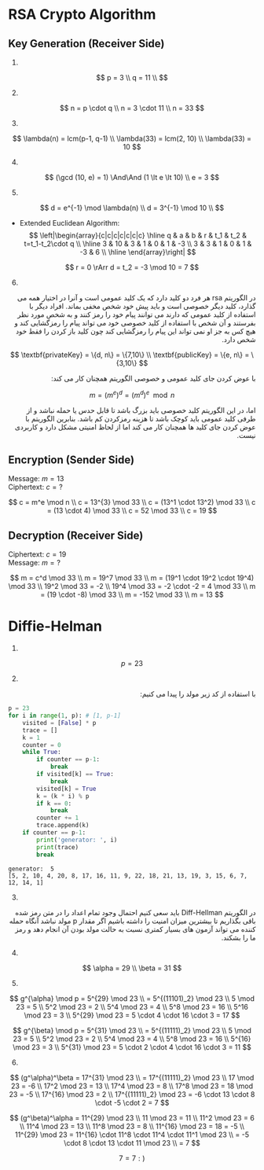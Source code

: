 # RSA Crypto Algorithm

## Key Generation (Receiver Side)

1.
$$
p = 3 \\
q = 11 \\
$$

2.
$$
n = p \cdot q \\
n = 3 \cdot 11 \\
n = 33
$$

3.
$$
\lambda(n) = lcm(p-1, q-1) \\
\lambda(33) = lcm(2, 10) \\
\lambda(33) = 10
$$

4.
$$
(\gcd (10, e) = 1) \And\And (1 \lt e \lt 10) \\
e = 3
$$

5.
$$
d = e^{-1} \mod \lambda(n) \\
d = 3^{-1} \mod 10 \\
$$
- Extended Euclidean Algorithm:
$$
\left|\begin{array}{c|c|c|c|c|c|c} 
\hline
q & a & b & r & t_1 & t_2 & t=t_1-t_2\cdot q \\
\hline
3 & 10 & 3 & 1 & 0 & 1 & -3 \\
3 & 3 & 1 & 0 & 1 & -3 & 6 \\
\hline
\end{array}\right|
$$

$$
r = 0 \rArr d = t_2 = -3 \mod 10 = 7
$$

6.
<div dir='rtl'>
در الگوریتم rsa هر فرد دو کلید دارد که یک کلید عمومی است و آنرا در اختیار همه می گذارد، کلید دیگر خصوصی است و باید پیش خود شخص مخفی بماند.
افراد دیگر با استفاده از کلید عمومی که دارند می توانند پیام خود را رمز کنند و به شخص مورد نظر بفرستند و آن شخص با استفاده از کلید خصوصی خود می تواند پیام را رمزگشایی کند و هیچ کس به جز او نمی تواند این پیام را رمزگشایی کند چون کلید باز کردن را فقط خود شخص دارد.
</div>

$$
\textbf{privateKey} = \{d, n\} = \{7,10\} \\
\textbf{publicKey} = \{e, n\} = \{3,10\}
$$

<div dir='rtl'>
با عوض کردن جای کلید عمومی و خصوصی الگوریتم همچنان کار می کند:
</div>

$$
m = (m^e)^d=(m^d)^e \mod n
$$

<div dir='rtl'>
اما، در این الگوریتم کلید خصوصی باید بزرگ باشد تا قابل حدس یا حمله نباشد و از طرفی کلید عمومی باید کوچک باشد تا هزینه رمزکردن کم باشد. بنابرین الگوریتم با عوض کردن جای کلید ها همچنان کار می کند اما از لحاظ امنیتی مشکل دارد و کاربردی نیست.
</div>

## Encryption (Sender Side)

Message: $m=13$ \
Ciphertext: $c=?$

$$
c = m^e \mod n \\
c = 13^{3} \mod 33 \\
c = (13^1 \cdot 13^2) \mod 33 \\
c = (13 \cdot 4) \mod 33 \\
c = 52 \mod 33 \\
c = 19
$$

## Decryption (Receiver Side)

Ciphertext: $c=19$ \
Message: $m=?$

$$
m = c^d \mod 33 \\
m = 19^7 \mod 33 \\
m = (19^1 \cdot 19^2 \cdot 19^4) \mod 33 \\
19^2 \mod 33 = -2 \\
19^4 \mod 33 = -2 \cdot -2 = 4 \mod 33 \\
m = (19 \cdot -8) \mod 33 \\
m = -152 \mod 33 \\
m = 13 
$$

# Diffie-Helman

1.

$$
p = 23
$$

2.

<div dir="rtl">
با استفاده از کد زیر مولد را پیدا می کنیم:
</div>

```python
p = 23
for i in range(1, p): # [1, p-1]
    visited = [False] * p
    trace = []
    k = 1
    counter = 0
    while True:
        if counter == p-1:
            break
        if visited[k] == True:
            break
        visited[k] = True
        k = (k * i) % p
        if k == 0:
            break
        counter += 1
        trace.append(k)
    if counter == p-1:
        print('generator: ', i)
        print(trace)
        break
```

```shell
generator:  5
[5, 2, 10, 4, 20, 8, 17, 16, 11, 9, 22, 18, 21, 13, 19, 3, 15, 6, 7, 12, 14, 1]
```

3.

<div dir='rtl'>
در الگوریتم Diff-Hellman باید سعی کنیم احتمال وجود تمام اعداد را در متن رمز شده باقی بگذاریم تا بیشترین میزان امنیت را داشته باشیم اگر مقدار p مولد نباشد آنگاه حمله کننده می تواند آزمون های بسیار کمتری نسبت به حالت مولد بودن آن انجام دهد و رمز ما را بشکند.
</div>

4.

$$
\alpha = 29 \\
\beta = 31
$$

5.

$$
g^{\alpha} \mod p = 5^{29} \mod 23 \\
= 5^{(11101)_2} \mod 23 \\
5 \mod 23 = 5 \\
5^2 \mod 23 = 2 \\
5^4 \mod 23 = 4 \\
5^8 \mod 23 = 16 \\
5^16 \mod 23 = 3 \\
5^{29} \mod 23 = 5 \cdot 4 \cdot 16 \cdot 3 = 17
$$

$$
g^{\beta} \mod p = 5^{31} \mod 23 \\
= 5^{(11111)_2} \mod 23 \\
5 \mod 23 = 5 \\
5^2 \mod 23 = 2 \\
5^4 \mod 23 = 4 \\
5^8 \mod 23 = 16 \\
5^{16} \mod 23 = 3 \\
5^{31} \mod 23 = 5 \cdot 2 \cdot 4 \cdot 16 \cdot 3 = 11
$$

6.

$$
(g^\alpha)^\beta = 17^{31} \mod 23 \\
= 17^{(11111)_2} \mod 23 \\
17 \mod 23 = -6 \\
17^2 \mod 23 = 13 \\
17^4 \mod 23 = 8 \\
17^8 \mod 23 = 18 \mod 23 = -5 \\
17^{16} \mod 23 = 2 \\
17^{(11111)_2} \mod 23 = -6 \cdot 13 \cdot 8 \cdot -5 \cdot 2 = 7
$$

$$
(g^\beta)^\alpha  = 11^{29} \mod 23 \\
11 \mod 23 = 11 \\
11^2 \mod 23 = 6 \\
11^4 \mod 23 = 13 \\
11^8 \mod 23 = 8 \\
11^{16} \mod 23 = 18 = -5 \\
11^{29} \mod 23 = 11^{16} \cdot 11^8 \cdot 11^4 \cdot 11^1 \mod 23 \\
= -5 \cdot 8 \cdot 13 \cdot 11 \mod 23 \\
= 7
$$

$$
7 = 7  :)
$$